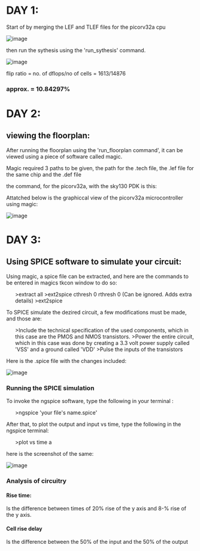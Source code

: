 <h1>DAY 1:</h1>

Start of by merging the LEF and TLEF files for the picorv32a cpu

![image](https://github.com/user-attachments/assets/7b75380f-12ff-46ad-9e9c-784c96725919)

then run the sythesis using the 'run_sythesis' command.

![image](https://github.com/user-attachments/assets/816bf3b0-0112-412a-93ce-46f784149c2a)

flip ratio = no. of dflops/no of cells = 1613/14876 
<h3>approx. = 10.84297%</h3>
<h1>DAY 2:</h1>

<h2>viewing the floorplan:</h2>

After running the floorplan using the 'run_floorplan command', it can be viewed using a piece of software called magic.

Magic required 3 paths to be given, the path for the .tech file, the .lef file for the same chip and the .def file

the command, for the picorv32a, with the sky130 PDK is this:

Attatched below is the graphiccal view of the picorv32a microcontroller using magic:

![image](https://github.com/user-attachments/assets/7fad648a-6d9d-42af-8acb-e99f32a2849b)

<h1>DAY 3:</h1>

<h2>Using SPICE software to simulate your circuit:</h2>

Using magic, a spice file can be extracted, and here are the commands to be entered in magics tkcon window to do so:

<ul>
  >extract all
  >ext2spice cthresh 0 rthresh 0 (Can be ignored. Adds extra details)
  >ext2spice 
</ul>

To SPICE simulate the dezired circuit, a few modifications must be made, and those are:

<ul>
  >Include the technical specification of the used components, which in this case are the PMOS and NMOS transistors.
  >Power the entire circuit, which in this case was done by creating a 3.3 volt power supply called 'VSS' and a ground called 'VDD'
  >Pulse the inputs of the transistors 
</ul>

Here is the .spice file with the changes included:

![image](https://github.com/user-attachments/assets/20f8efcb-bda4-4069-bdee-d8eec1e28192)

<h3>Running the SPICE simulation</h3>

To invoke the ngspice software, type the following in your terminal :
<ul>
  >ngspice 'your file's name.spice'
</ul>

After that, to plot the output and input vs time, type the following in the ngspice terminal:

<ul>
  >plot  vs time a
</ul>

here is the screenshot of the same:

![image](https://github.com/user-attachments/assets/037ac3a1-0044-4588-8b7a-ec3daa822691)


<h3>Analysis of circuitry</h3>

<h4>Rise time:</h4>
Is the difference between times of 20% rise of the y axis and 8-% rise of the y axis.
<h4>Cell rise delay</h4>
Is the difference between the 50% of the  input and the 50% of the output

